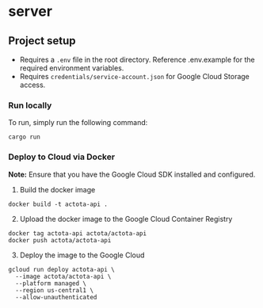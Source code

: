 # server

## Project setup
- Requires a `.env` file in the root directory. Reference .env.example for the required environment variables.
- Requires `credentials/service-account.json` for Google Cloud Storage access.

### Run locally
To run, simply run the following command:
```
cargo run
```

### Deploy to Cloud via Docker
**Note:** Ensure that you have the Google Cloud SDK installed and configured.

1. Build the docker image
```
docker build -t actota-api .
```

2. Upload the docker image to the Google Cloud Container Registry
```
docker tag actota-api actota/actota-api
docker push actota/actota-api
```

3. Deploy the image to the Google Cloud
```
gcloud run deploy actota-api \
  --image actota/actota-api \
  --platform managed \
  --region us-central1 \
  --allow-unauthenticated
```

